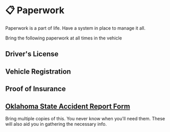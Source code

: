 # 📋 Paperwork 

Paperwork is a part of life. Have a system in place to manage it all. 

Bring the following paperwork at all times in the vehicle

## Driver's License
## Vehicle Registration
## Proof of Insurance
## [Oklahoma State Accident Report Form](./oklahoma-collision-report-form.pdf)
Bring multiple copies of this. You never know when you'll need them. These will also aid you in gathering the necessary info. 

